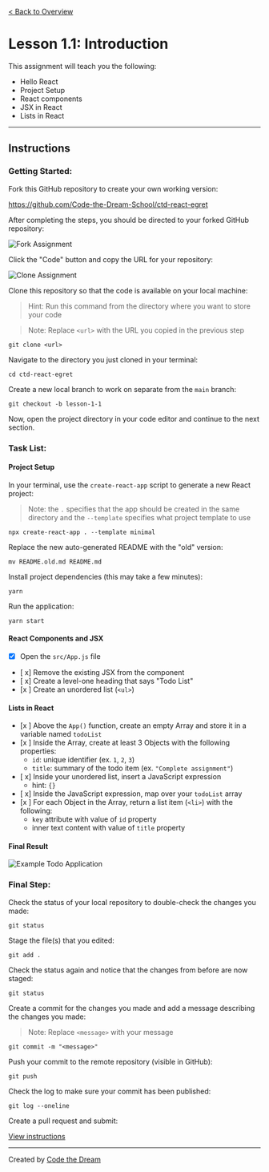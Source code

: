[< Back to Overview](../../README.md)

# Lesson 1.1: Introduction

This assignment will teach you the following:

- Hello React
- Project Setup
- React components
- JSX in React
- Lists in React

---

## Instructions

### Getting Started:

Fork this GitHub repository to create your own working version:

https://github.com/Code-the-Dream-School/ctd-react-egret

After completing the steps, you should be directed to your forked GitHub repository:

![Fork Assignment](../assets/section-1/lesson-1-1-fork.png)

Click the "Code" button and copy the URL for your repository:

![Clone Assignment](../assets/section-1/lesson-1-1-clone.png)

Clone this repository so that the code is available on your local machine:

> Hint: Run this command from the directory where you want to store your code

> Note: Replace `<url>` with the URL you copied in the previous step

    git clone <url>

Navigate to the directory you just cloned in your terminal:

    cd ctd-react-egret

Create a new local branch to work on separate from the `main` branch:

    git checkout -b lesson-1-1

Now, open the project directory in your code editor and continue to the next section.

### Task List:

#### Project Setup

In your terminal, use the `create-react-app` script to generate a new React project:

> Note: the `.` specifies that the app should be created in the same directory and the `--template` specifies what project template to use

    npx create-react-app . --template minimal

Replace the new auto-generated README with the "old" version:

    mv README.old.md README.md

Install project dependencies (this may take a few minutes):

    yarn

Run the application:

    yarn start

#### React Components and JSX

- [x] Open the `src/App.js` file
- [ x] Remove the existing JSX from the component
- [ x] Create a level-one heading that says "Todo List"
- [x ] Create an unordered list (`<ul>`)

#### Lists in React

- [x ] Above the `App()` function, create an empty Array and store it in a variable named `todoList`
- [x ] Inside the Array, create at least 3 Objects with the following properties:
    - `id`: unique identifier (ex. `1`, `2`, `3`)
    - `title`: summary of the todo item (ex. `"Complete assignment"`)
- [ x] Inside your unordered list, insert a JavaScript expression
    - hint: `{}`
- [ x] Inside the JavaScript expression, map over your `todoList` array
- [x ] For each Object in the Array, return a list item (`<li>`) with the following:
    - `key` attribute with value of `id` property
    - inner text content with value of `title` property

#### Final Result

![Example Todo Application](../assets/section-1/lesson-1-1-result.png)

### Final Step:

Check the status of your local repository to double-check the changes you made:

    git status

Stage the file(s) that you edited:

    git add .

Check the status again and notice that the changes from before are now staged:

    git status

Create a commit for the changes you made and add a message describing the changes you made:

> Note: Replace `<message>` with your message

    git commit -m "<message>"

Push your commit to the remote repository (visible in GitHub):

    git push

Check the log to make sure your commit has been published:

    git log --oneline

Create a pull request and submit:

[View instructions](https://github.com/Code-the-Dream-School/common-instructions/blob/main/common/how-to-pull-request.md)

---

Created by [Code the Dream](https://www.codethedream.org)
